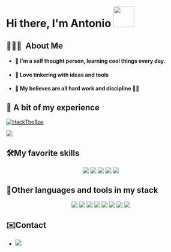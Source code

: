 # Hi there, I'm Antonio <img src="https://media.giphy.com/media/hvRJCLFzcasrR4ia7z/giphy.gif" width="55px">

## 👨🏻‍💻 &nbsp;About Me

- #### 🌱  I'm a self thought person, learning cool things every day.

- #### 🧰  Love tinkering with ideas and tools

- #### 💪 My believes are all hard work and discipline 🤼‍♂️

## 📄 A bit of my experience

[![HackTheBox](http://www.hackthebox.eu/badge/image/106709)](https://www.hackthebox.eu/profile/106709)

<div align="left">
    <img src="https://github-readme-stats.vercel.app/api?username=shoriwe">
</div>

## 🛠️My favorite skills

<div align="center">
    <img src="https://img.shields.io/badge/go-%2300ADD8.svg?&style=for-the-badge&logo=go&logoColor=white"/>
    <img src="https://img.shields.io/badge/c%20-%2300599C.svg?&style=for-the-badge&logo=c&logoColor=white"/>
    <img src="https://img.shields.io/badge/python%20-%2314354C.svg?&style=for-the-badge&logo=python&logoColor=white"/>
    <img src="https://img.shields.io/badge/powershell%20-%2300599C.svg?&style=for-the-badge&logo=powershell&logoColor=white"/>
    <img src="https://img.shields.io/badge/shell_script%20-%23121011.svg?&style=for-the-badge&logo=gnu-bash&logoColor=white"/>
</div>

## 🔧Other languages and tools in my stack

<div align="center">
    <img src="https://img.shields.io/badge/flask%20-%23000.svg?&style=for-the-badge&logo=flask&logoColor=white"/>
    <img src="https://img.shields.io/badge/html5%20-%23E34F26.svg?&style=for-the-badge&logo=html5&logoColor=white"/>
    <img src="https://img.shields.io/badge/css3%20-%231572B6.svg?&style=for-the-badge&logo=css3&logoColor=white"/>
    <img src="https://img.shields.io/badge/css3%20-%231572B6.svg?&style=for-the-badge&logo=css3&logoColor=white"/>
    <img src="https://img.shields.io/badge/c%23%20-%23239120.svg?&style=for-the-badge&logo=c-sharp&logoColor=white"/>
    <img src="https://img.shields.io/badge/java-%23ED8B00.svg?&style=for-the-badge&logo=java&logoColor=white"/>
    <img src="https://img.shields.io/badge/ruby-%23CC342D.svg?&style=for-the-badge&logo=ruby&logoColor=white"/>
    <img src="https://img.shields.io/badge/nginx%20-%23009639.svg?&style=for-the-badge&logo=nginx&logoColor=white"/>
</div>

## ✉️Contact

- [![](https://img.shields.io/badge/Gmail-D14836?style=for-the-badge&logo=gmail&logoColor=white)](mailto:antoniojosedonishung@gmail.com)

